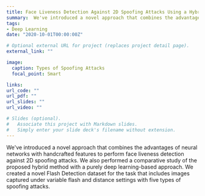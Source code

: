 ```yaml
---
title: Face Liveness Detection Against 2D Spoofing Attacks Using a Hybrid Architecture
summary:  We've introduced a novel approach that combines the advantages of neural networks with handcrafted features to perform face liveness detection against 2D spoofing attacks. We also performed a comparative study of the proposed hybrid method with a purely deep learning-based approach. We created a novel Flash Detection dataset for the task that includes images captured under variable flash and distance settings with five types of spoofing attacks.
tags:
- Deep Learning
date: "2020-10-01T00:00:00Z"

# Optional external URL for project (replaces project detail page).
external_link: ""

image:
  caption: Types of Spoofing Attacks
  focal_point: Smart

links:
url_code: ""
url_pdf: ""
url_slides: ""
url_video: ""

# Slides (optional).
#   Associate this project with Markdown slides.
#   Simply enter your slide deck's filename without extension.
---
```


 We've introduced a novel approach that combines the advantages of neural networks with handcrafted features to perform face liveness detection against 2D spoofing attacks. We also performed a comparative study of the proposed hybrid method with a purely deep learning-based approach. We created a novel Flash Detection dataset for the task that includes images captured under variable flash and distance settings with five types of spoofing attacks.

